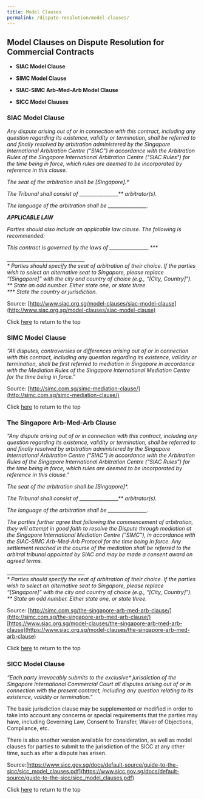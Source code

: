 ```yaml
---
title: Model Clauses
permalink: /dispute-resolution/model-clauses/
---
```


## Model Clauses on Dispute Resolution for Commercial Contracts

- **SIAC Model Clause**

- **SIMC Model Clause**

- **SIAC-SIMC Arb-Med-Arb Model Clause**

- **SICC Model Clauses**

### SIAC Model Clause

_Any dispute arising out of or in connection with this contract, including any question regarding its existence, validity or termination, shall be referred to and finally resolved by arbitration administered by the Singapore International Arbitration Centre (“SIAC”) in accordance with the Arbitration Rules of the Singapore International Arbitration Centre ("SIAC Rules") for the time being in force, which rules are deemed to be incorporated by reference in this clause._

_The seat of the arbitration shall be [Singapore].*_

_The Tribunal shall consist of \_\_\_\_\_\_\_\_\_\_\_\_\_\_\_\_** arbitrator(s)._

_The language of the arbitration shall be \_\_\_\_\_\_\_\_\_\_\_\_\_\_\_\_._

***APPLICABLE LAW***

_Parties should also include an applicable law clause. The following is recommended:_

_This contract is governed by the laws of \_\_\_\_\_\_\_\_\_\_\_\_\_\_\_\_.***_

\_\_\_\_\_\_\_\_\_\_\_\_\_\_\_\_\_\_\_\_\_\_\_\_\_\_\_\_\_\_\_\_      
_\* Parties should specify the seat of arbitration of their choice. If the parties wish to select an alternative seat to Singapore, please replace “[Singapore]” with the city and country of choice (e.g., “[City, Country]”)._   
_\** State an odd number. Either state one, or state three._    
_\*** State the country or jurisdiction._  

Source: [http://www.siac.org.sg/model-clauses/siac-model-clause](http://www.siac.org.sg/model-clauses/siac-model-clause)

Click [here](*TOP) to return to the top


### SIMC Model Clause

_“All disputes, controversies or differences arising out of or in connection with this contract, including any question regarding its existence, validity or termination, shall be first referred to mediation in Singapore in accordance with the Mediation Rules of the Singapore International Mediation Centre for the time being in force.”_

Source: [http://simc.com.sg/simc-mediation-clause/](http://simc.com.sg/simc-mediation-clause/)


Click [here](*TOP) to return to the top


### The Singapore Arb-Med-Arb Clause

_“Any dispute arising out of or in connection with this contract, including any question regarding its existence, validity or termination, shall be referred to and finally resolved by arbitration administered by the Singapore International Arbitration Centre (“SIAC”) in accordance with the Arbitration Rules of the Singapore International Arbitration Centre (“SIAC Rules”) for the time being in force, which rules are deemed to be incorporated by reference in this clause.”_

_The seat of the arbitration shall be [Singapore]*._

_The Tribunal shall consist of \_\_\_\_\_\_\_\_\_\_\_\_\_\_\_\_** arbitrator(s)._

_The language of the arbitration shall be \_\_\_\_\_\_\_\_\_\_\_\_\_\_\_\_._

_The parties further agree that following the commencement of arbitration, they will attempt in good faith to resolve the Dispute through mediation at the Singapore International Mediation Centre (“SIMC”), in accordance with the SIAC-SIMC Arb-Med-Arb Protocol for the time being in force. Any settlement reached in the course of the mediation shall be referred to the arbitral tribunal appointed by SIAC and may be made a consent award on agreed terms._

\_\_\_\_\_\_\_\_\_\_\_\_\_\_\_\_\_\_\_\_\_\_\_\_\_\_\_\_\_\_\_\_      
_\* Parties should specify the seat of arbitration of their choice. If the parties wish to select an alternative seat to Singapore, please replace “[Singapore]” with the city and country of choice (e.g., “[City, Country]”)._   
_\** State an odd number. Either state one, or state three._    

Source: [http://simc.com.sg/the-singapore-arb-med-arb-clause/](http://simc.com.sg/the-singapore-arb-med-arb-clause/)  
[https://www.siac.org.sg/model-clauses/the-singapore-arb-med-arb-clause](https://www.siac.org.sg/model-clauses/the-singapore-arb-med-arb-clause)

Click [here](*TOP) to return to the top


### SICC Model Clause

_“Each party irrevocably submits to the exclusive* jurisdiction of the Singapore International Commercial Court all disputes arising out of or in connection with the present contract, including any question relating to its existence, validity or termination.”_

The basic jurisdiction clause may be supplemented or modified in order to take into account any concerns or special requirements that the parties may have, including Governing Law, Consent to Transfer, Waiver of Objections, Compliance, etc.

There is also another version available for consideration, as well as model clauses for parties to submit to the jurisdiction of the SICC at any other time, such as after a dispute has arisen.

Source:[https://www.sicc.gov.sg/docs/default-source/guide-to-the-sicc/sicc_model_clauses.pdf](https://www.sicc.gov.sg/docs/default-source/guide-to-the-sicc/sicc_model_clauses.pdf)


Click [here](*TOP) to return to the top
